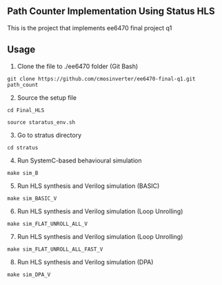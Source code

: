## Path Counter Implementation Using Status HLS


This is the project that implements ee6470 final project q1


## Usage
1. Clone the file to ./ee6470 folder (Git Bash)
```properties
git clone https://github.com/cmosinverter/ee6470-final-q1.git path_count
```
2. Source the setup file
```properties
cd Final_HLS
```
```properties
source staratus_env.sh
```
3. Go to stratus directory
```properties
cd stratus
```
4. Run SystemC-based behavioural simulation
```properties
make sim_B
```
5. Run HLS synthesis and Verilog simulation (BASIC)
```properties
make sim_BASIC_V
```
6. Run HLS synthesis and Verilog simulation (Loop Unrolling)
```properties
make sim_FLAT_UNROLL_ALL_V
```
7. Run HLS synthesis and Verilog simulation (Loop Unrolling)
```properties
make sim_FLAT_UNROLL_ALL_FAST_V
```
8. Run HLS synthesis and Verilog simulation (DPA)
```properties
make sim_DPA_V
```

